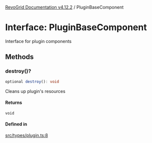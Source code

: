 [RevoGrid Documentation v4.12.2](README.md) / PluginBaseComponent

# Interface: PluginBaseComponent

Interface for plugin components

## Methods

### destroy()?

```ts
optional destroy(): void
```

Cleans up plugin's resources

#### Returns

`void`

#### Defined in

[src/types/plugin.ts:8](https://github.com/revolist/revogrid/blob/e582d99bf63e98e148b1cd4edfa5db75a0a4d1b7/src/types/plugin.ts#L8)

